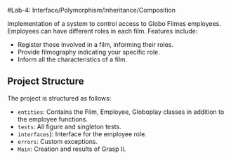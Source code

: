 #Lab-4: Interface/Polymorphism/Inheritance/Composition

Implementation of a system to control access to Globo Filmes employees. Employees can have different roles in each film. Features include:

- Register those involved in a film, informing their roles.
- Provide filmography indicating your specific role.
- Inform all the characteristics of a film.

## Project Structure

The project is structured as follows:

- `entities`: Contains the Film, Employee, Globoplay classes in addition to the employee functions.
- `tests`: All figure and singleton tests.
- `interfaces`}: Interface for the employee role.
- `errors`: Custom exceptions.
- `Main`: Creation and results of Grasp II.